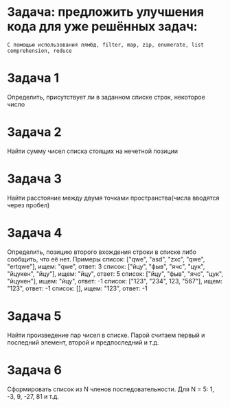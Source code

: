 # Задача: предложить улучшения кода для уже решённых задач:
```
С помощью использования лямбд, filter, map, zip, enumerate, list comprehension, reduce
```
# Задача 1
Определить, присутствует ли в заданном списке строк, некоторое число
# Задача 2
Найти сумму чисел списка стоящих на нечетной позиции
# Задача 3
Найти расстояние между двумя точками пространства(числа вводятся через пробел)
# Задача 4
Определить, позицию второго вхождения строки в списке либо сообщить, что её нет.
Примеры
список: ["qwe", "asd", "zxc", "qwe", "ertqwe"], ищем: "qwe", ответ: 3
список: ["йцу", "фыв", "ячс", "цук", "йцукен", "йцу"], ищем: "йцу", ответ: 5
список: ["йцу", "фыв", "ячс", "цук", "йцукен"], ищем: "йцу", ответ: -1
список: ["123", "234", 123, "567"], ищем: "123", ответ: -1
список: [], ищем: "123", ответ: -1
# Задача 5
Найти произведение пар чисел в списке. Парой считаем первый и последний элемент, второй и предпоследний и т.д.
# Задача 6
Сформировать список из N членов последовательности.
Для N = 5: 1, -3, 9, -27, 81 и т.д.